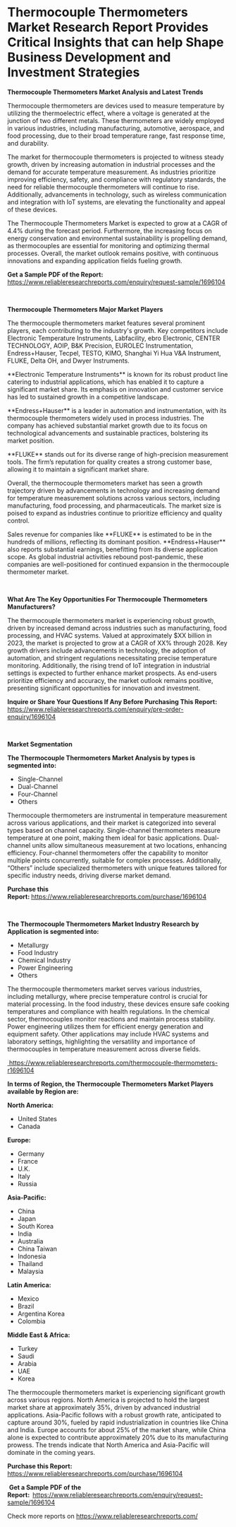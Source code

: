 <p><h1>Thermocouple Thermometers Market Research Report Provides Critical Insights that can help Shape Business Development and Investment Strategies</h1></p><p><strong>Thermocouple Thermometers Market Analysis and Latest Trends</strong></p>
<p><p>Thermocouple thermometers are devices used to measure temperature by utilizing the thermoelectric effect, where a voltage is generated at the junction of two different metals. These thermometers are widely employed in various industries, including manufacturing, automotive, aerospace, and food processing, due to their broad temperature range, fast response time, and durability.</p><p>The market for thermocouple thermometers is projected to witness steady growth, driven by increasing automation in industrial processes and the demand for accurate temperature measurement. As industries prioritize improving efficiency, safety, and compliance with regulatory standards, the need for reliable thermocouple thermometers will continue to rise. Additionally, advancements in technology, such as wireless communication and integration with IoT systems, are elevating the functionality and appeal of these devices.</p><p>The Thermocouple Thermometers Market is expected to grow at a CAGR of 4.4% during the forecast period. Furthermore, the increasing focus on energy conservation and environmental sustainability is propelling demand, as thermocouples are essential for monitoring and optimizing thermal processes. Overall, the market outlook remains positive, with continuous innovations and expanding application fields fueling growth.</p></p>
<p><strong>Get a Sample PDF of the Report:&nbsp;</strong> <a href="https://www.reliableresearchreports.com/enquiry/request-sample/1696104?utm_campaign=3386&utm_medium=2&utm_source=Github&utm_content=ia&utm_term=27032025&utm_id=thermocouple-thermometers">https://www.reliableresearchreports.com/enquiry/request-sample/1696104</a></p>
<p>&nbsp;</p>
<p><strong>Thermocouple Thermometers Major Market Players</strong></p>
<p><p>The thermocouple thermometers market features several prominent players, each contributing to the industry's growth. Key competitors include Electronic Temperature Instruments, Labfacility, ebro Electronic, CENTER TECHNOLOGY, AOIP, B&K Precision, EUROLEC Instrumentation, Endress+Hauser, Tecpel, TESTO, KIMO, Shanghai Yi Hua V&A Instrument, FLUKE, Delta OH, and Dwyer Instruments.</p><p>**Electronic Temperature Instruments** is known for its robust product line catering to industrial applications, which has enabled it to capture a significant market share. Its emphasis on innovation and customer service has led to sustained growth in a competitive landscape.</p><p>**Endress+Hauser** is a leader in automation and instrumentation, with its thermocouple thermometers widely used in process industries. The company has achieved substantial market growth due to its focus on technological advancements and sustainable practices, bolstering its market position.</p><p>**FLUKE** stands out for its diverse range of high-precision measurement tools. The firm’s reputation for quality creates a strong customer base, allowing it to maintain a significant market share.</p><p>Overall, the thermocouple thermometers market has seen a growth trajectory driven by advancements in technology and increasing demand for temperature measurement solutions across various sectors, including manufacturing, food processing, and pharmaceuticals. The market size is poised to expand as industries continue to prioritize efficiency and quality control. </p><p>Sales revenue for companies like **FLUKE** is estimated to be in the hundreds of millions, reflecting its dominant position. **Endress+Hauser** also reports substantial earnings, benefitting from its diverse application scope. As global industrial activities rebound post-pandemic, these companies are well-positioned for continued expansion in the thermocouple thermometer market.</p></p>
<p>&nbsp;</p>
<p><strong>What Are The Key Opportunities For Thermocouple Thermometers Manufacturers?</strong></p>
<p><p>The thermocouple thermometers market is experiencing robust growth, driven by increased demand across industries such as manufacturing, food processing, and HVAC systems. Valued at approximately $XX billion in 2023, the market is projected to grow at a CAGR of XX% through 2028. Key growth drivers include advancements in technology, the adoption of automation, and stringent regulations necessitating precise temperature monitoring. Additionally, the rising trend of IoT integration in industrial settings is expected to further enhance market prospects. As end-users prioritize efficiency and accuracy, the market outlook remains positive, presenting significant opportunities for innovation and investment.</p></p>
<p><strong>Inquire or Share Your Questions If Any Before Purchasing This Report:</strong> <a href="https://www.reliableresearchreports.com/enquiry/pre-order-enquiry/1696104?utm_campaign=3386&utm_medium=2&utm_source=Github&utm_content=ia&utm_term=27032025&utm_id=thermocouple-thermometers">https://www.reliableresearchreports.com/enquiry/pre-order-enquiry/1696104</a></p>
<p>&nbsp;</p>
<p><strong>Market Segmentation</strong></p>
<p><strong>The Thermocouple Thermometers Market Analysis by types is segmented into:</strong></p>
<p><ul><li>Single-Channel</li><li>Dual-Channel</li><li>Four-Channel</li><li>Others</li></ul></p>
<p><p>Thermocouple thermometers are instrumental in temperature measurement across various applications, and their market is categorized into several types based on channel capacity. Single-channel thermometers measure temperature at one point, making them ideal for basic applications. Dual-channel units allow simultaneous measurement at two locations, enhancing efficiency. Four-channel thermometers offer the capability to monitor multiple points concurrently, suitable for complex processes. Additionally, “Others” include specialized thermometers with unique features tailored for specific industry needs, driving diverse market demand.</p></p>
<p><strong>Purchase this Report:&nbsp;</strong><a href="https://www.reliableresearchreports.com/purchase/1696104?utm_campaign=3386&utm_medium=2&utm_source=Github&utm_content=ia&utm_term=27032025&utm_id=thermocouple-thermometers">https://www.reliableresearchreports.com/purchase/1696104</a></p>
<p>&nbsp;</p>
<p><strong>The Thermocouple Thermometers Market Industry Research by Application is segmented into:</strong></p>
<p><ul><li>Metallurgy</li><li>Food Industry</li><li>Chemical Industry</li><li>Power Engineering</li><li>Others</li></ul></p>
<p><p>The thermocouple thermometers market serves various industries, including metallurgy, where precise temperature control is crucial for material processing. In the food industry, these devices ensure safe cooking temperatures and compliance with health regulations. In the chemical sector, thermocouples monitor reactions and maintain process stability. Power engineering utilizes them for efficient energy generation and equipment safety. Other applications may include HVAC systems and laboratory settings, highlighting the versatility and importance of thermocouples in temperature measurement across diverse fields.</p></p>
<p><a href="https://www.reliableresearchreports.com/thermocouple-thermometers-r1696104?utm_campaign=3386&utm_medium=2&utm_source=Github&utm_content=ia&utm_term=27032025&utm_id=thermocouple-thermometers">&nbsp;https://www.reliableresearchreports.com/thermocouple-thermometers-r1696104</a></p>
<p><strong>In terms of Region, the Thermocouple Thermometers Market Players available by Region are:</strong></p>
<p>
    <p> <strong> North America: </strong>
        <ul>
            <li>United States</li>
            <li>Canada</li>
        </ul>
        </p> 
    <p> <strong> Europe: </strong>
        <ul>
            <li>Germany</li>
            <li>France</li>
            <li>U.K.</li>
            <li>Italy</li>
            <li>Russia</li>
        </ul>
        </p> 
    <p> <strong> Asia-Pacific: </strong>
        <ul>
            <li>China</li>
            <li>Japan</li>
            <li>South Korea</li>
            <li>India</li>
            <li>Australia</li>
            <li>China Taiwan</li>
            <li>Indonesia</li>
            <li>Thailand</li>
            <li>Malaysia</li>
        </ul>
        </p> 
    <p> <strong> Latin America: </strong>
        <ul>
            <li>Mexico</li>
            <li>Brazil</li>
            <li>Argentina Korea</li>
            <li>Colombia</li>
        </ul>
        </p> 
    <p> <strong> Middle East & Africa: </strong>
        <ul>
            <li>Turkey</li>
            <li>Saudi</li>
            <li>Arabia</li>
            <li>UAE</li>
            <li>Korea</li>
        </ul>
    </p>
    </p>
<p><p>The thermocouple thermometers market is experiencing significant growth across various regions. North America is projected to hold the largest market share at approximately 35%, driven by advanced industrial applications. Asia-Pacific follows with a robust growth rate, anticipated to capture around 30%, fueled by rapid industrialization in countries like China and India. Europe accounts for about 25% of the market share, while China alone is expected to contribute approximately 20% due to its manufacturing prowess. The trends indicate that North America and Asia-Pacific will dominate in the coming years.</p></p>
<p><strong>Purchase this Report: </strong><a href="https://www.reliableresearchreports.com/purchase/1696104?utm_campaign=3386&utm_medium=2&utm_source=Github&utm_content=ia&utm_term=27032025&utm_id=thermocouple-thermometers">https://www.reliableresearchreports.com/purchase/1696104</a></p>
<p>&nbsp;<strong>Get a Sample PDF of the Report:&nbsp;&nbsp;</strong><a href="https://www.reliableresearchreports.com/enquiry/request-sample/1696104?utm_campaign=3386&utm_medium=2&utm_source=Github&utm_content=ia&utm_term=27032025&utm_id=thermocouple-thermometers">https://www.reliableresearchreports.com/enquiry/request-sample/1696104</a></p>
<p><strong></strong></p>
<p>Check more reports on <a href="https://www.reliableresearchreports.com/?utm_campaign=3386&utm_medium=2&utm_source=Github&utm_content=ia&utm_term=27032025&utm_id=thermocouple-thermometers">https://www.reliableresearchreports.com/</a></p>